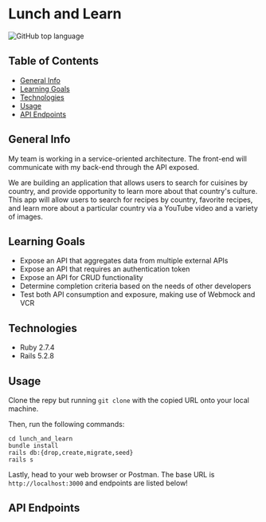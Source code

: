 # Lunch and Learn 
![GitHub top language](https://img.shields.io/github/languages/top/naomiyocum/rails-engine?color=yellow)

## Table of Contents
* [General Info](#general-info)
* [Learning Goals](#learning-goals)
* [Technologies](#technologies)
* [Usage](#usage)
* [API Endpoints](#api-endpoints)

## General Info
My team is working in a service-oriented architecture. The front-end will communicate with my back-end through the API exposed.

We are building an application that allows users to search for cuisines by country, and provide opportunity to learn more about that country's culture. This app will allow users to search for recipes by country, favorite recipes, and learn more about a particular country via a YouTube video and a variety of images.

## Learning Goals
- Expose an API that aggregates data from multiple external APIs
- Expose an API that requires an authentication token
- Expose an API for CRUD functionality
- Determine completion criteria based on the needs of other developers
- Test both API consumption and exposure, making use of Webmock and VCR

## Technologies
- Ruby 2.7.4
- Rails 5.2.8

## Usage
Clone the repy but running `git clone` with the copied URL onto your local machine.

Then, run the following commands:
```
cd lunch_and_learn
bundle install
rails db:{drop,create,migrate,seed}
rails s
```
Lastly, head to your web browser or Postman. The base URL is `http://localhost:3000` and endpoints are listed below!

## API Endpoints
